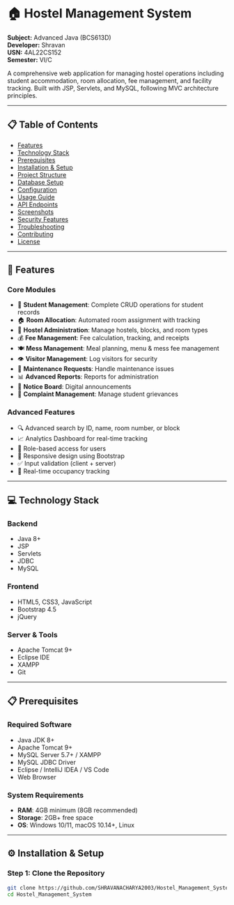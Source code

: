# 🏠 Hostel Management System

**Subject:** Advanced Java (BCS613D)  
**Developer:** Shravan  
**USN:** 4AL22CS152  
**Semester:** VI/C  

A comprehensive web application for managing hostel operations including student accommodation, room allocation, fee management, and facility tracking. Built with JSP, Servlets, and MySQL, following MVC architecture principles.

---

## 📋 Table of Contents

- [Features](#-features)
- [Technology Stack](#-technology-stack)
- [Prerequisites](#-prerequisites)
- [Installation & Setup](#️-installation--setup)
- [Project Structure](#️-project-structure)
- [Database Setup](#️-database-setup)
- [Configuration](#-configuration)
- [Usage Guide](#-usage-guide)
- [API Endpoints](#-api-endpoints)
- [Screenshots](#-screenshots)
- [Security Features](#-security-features)
- [Troubleshooting](#-troubleshooting)
- [Contributing](#-contributing)
- [License](#-license)

---

## 🚀 Features

### Core Modules

- 👥 **Student Management**: Complete CRUD operations for student records
- 🏠 **Room Allocation**: Automated room assignment with tracking
- 🏢 **Hostel Administration**: Manage hostels, blocks, and room types
- 💰 **Fee Management**: Fee calculation, tracking, and receipts
- 🍽️ **Mess Management**: Meal planning, menu & mess fee management
- 👁️ **Visitor Management**: Log visitors for security
- 🔧 **Maintenance Requests**: Handle maintenance issues
- 📊 **Advanced Reports**: Reports for administration
- 📢 **Notice Board**: Digital announcements
- 📝 **Complaint Management**: Manage student grievances

### Advanced Features

- 🔍 Advanced search by ID, name, room number, or block
- 📈 Analytics Dashboard for real-time tracking
- 🔐 Role-based access for users
- 📱 Responsive design using Bootstrap
- ✅ Input validation (client + server)
- 🔄 Real-time occupancy tracking

---

## 💻 Technology Stack

### Backend

- Java 8+
- JSP
- Servlets
- JDBC
- MySQL

### Frontend

- HTML5, CSS3, JavaScript
- Bootstrap 4.5
- jQuery

### Server & Tools

- Apache Tomcat 9+
- Eclipse IDE
- XAMPP
- Git

---

## 📋 Prerequisites

### Required Software

- Java JDK 8+
- Apache Tomcat 9+
- MySQL Server 5.7+ / XAMPP
- MySQL JDBC Driver
- Eclipse / IntelliJ IDEA / VS Code
- Web Browser

### System Requirements

- **RAM**: 4GB minimum (8GB recommended)
- **Storage**: 2GB+ free space
- **OS**: Windows 10/11, macOS 10.14+, Linux

---

## ⚙️ Installation & Setup

### Step 1: Clone the Repository

```bash
git clone https://github.com/SHRAVANACHARYA2003/Hostel_Management_System
cd Hostel_Management_System



